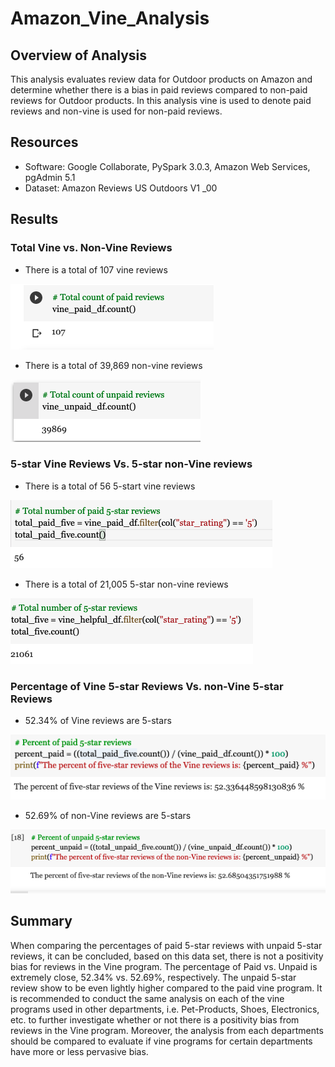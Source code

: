 # Amazon_Vine_Analysis

## Overview of Analysis

This analysis evaluates review data for Outdoor products on Amazon and determine whether there is a bias in paid reviews compared to non-paid reviews for Outdoor products. In this analysis vine is used to denote paid reviews and non-vine is used for non-paid reviews.

## Resources
-	Software: Google Collaborate, PySpark 3.0.3, Amazon Web Services, pgAdmin 5.1
-	Dataset: Amazon Reviews US Outdoors V1 _00

## Results

### Total Vine vs. Non-Vine Reviews
 
- There is a total of 107 vine reviews 

![Total_Vine_Reviews](/Resources/Total_Vine_Reviews.png)

- There is a total of 39,869 non-vine reviews

![Total_Non_Vine_Reviews](/Resources/Total_Non_Vine_Reviews.png)


### 5-star Vine Reviews Vs. 5-star non-Vine reviews

- There is a total of 56 5-start vine reviews 

![Paid_Vine_Five_Stars](/Resources/Paid_Vine_Five_Stars.png)

- There is a total of 21,005 5-star non-vine reviews

![Non_Vine_Five_stars](/Resources/Non_Vine_Five_stars.png)

### Percentage of Vine 5-star Reviews Vs. non-Vine 5-star Reviews

- 52.34% of Vine reviews are 5-stars

![Percentage_Paid_5_Star_Reviews](/Resources/Percentage_Paid_5_Star_Reviews.png)

- 52.69% of non-Vine reviews are 5-stars

![Percentage_Unpaid_5_Star_Reviews](/Resources/Percentage_Unpaid_5_Star_Reviews.png)

## Summary

When comparing the percentages of paid 5-star reviews with unpaid 5-star reviews, it can be concluded, based on this data set, there is not a positivity bias for reviews in the Vine program. The percentage of Paid vs. Unpaid is extremely close, 52.34% vs. 52.69%, respectively. The unpaid 5-star review show to be even lightly higher compared to the paid vine program. It is recommended to conduct the same analysis on each of the vine programs used in other departments, i.e. Pet-Products, Shoes, Electronics, etc. to further investigate whether or not there is a positivity bias from reviews in the Vine program. Moreover, the analysis from each departments should be compared to evaluate if vine programs for certain departments have more or less pervasive bias. 
